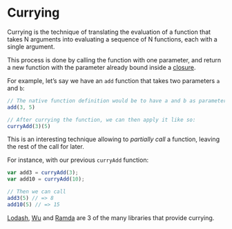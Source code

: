 # Currying

Currying is the technique of translating the evaluation of a function that takes N arguments into evaluating a sequence of N functions, each with a single argument.

This process is done by calling the function with one parameter, and return a new function with the parameter already bound inside a [closure](CLOSURE.md).

For example, let’s say we have an `add` function that takes two parameters `a` and `b`:

```js
// The native function definition would be to have a and b as parameters:
add(3, 5)

// After currying the function, we can then apply it like so:
curryAdd(3)(5)
```

This is an interesting technique allowing to *partially call* a function, leaving the rest of the call for later.

For instance, with our previous `curryAdd` function:

```js
var add3 = curryAdd(3);
var add10 = curryAdd(10);

// Then we can call
add3(5) // => 8
add10(5) // => 15
```

[Lodash](LODASH.md), [Wu](https://fitzgen.github.io/wu.js/#curryable) and [Ramda](RAMDA.md) are 3 of the many libraries that provide currying.
